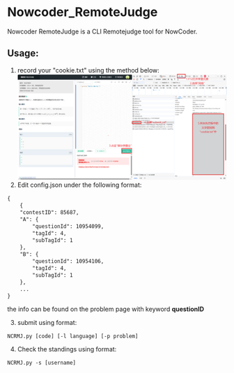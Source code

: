 # Nowcoder_RemoteJudge
Nowcoder RemoteJudge is a CLI Remotejudge tool for NowCoder.

## Usage:
1. record your "cookie.txt" using the method below:
![Instruction](screenshot_1.png)
3. Edit config.json under the following format:
```
{
    {
    "contestID": 85687,
    "A": {
        "questionId": 10954099,
        "tagId": 4,
        "subTagId": 1
    },
    "B": {
        "questionId": 10954106,
        "tagId": 4,
        "subTagId": 1
    },
    ...
}
```
the info can be found on the problem page with keyword **questionID**


3. submit using format:
```
NCRMJ.py [code] [-l language] [-p problem]
```

4. Check the standings using format:
```
NCRMJ.py -s [username]
```
